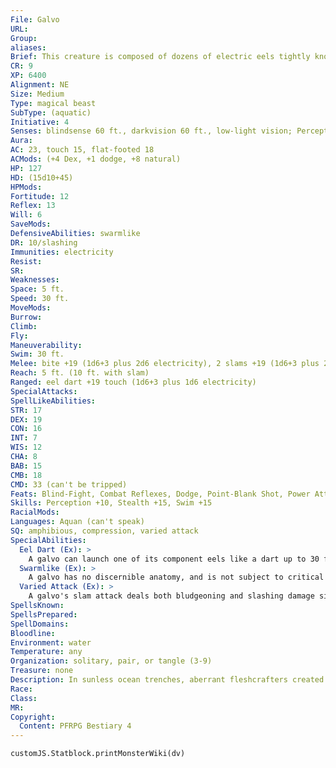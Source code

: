 ```yaml
---
File: Galvo
URL: 
Group: 
aliases: 
Brief: This creature is composed of dozens of electric eels tightly knotted into a slithering, humanoid shape, crackling with energy.
CR: 9
XP: 6400
Alignment: NE
Size: Medium
Type: magical beast
SubType: (aquatic)
Initiative: 4
Senses: blindsense 60 ft., darkvision 60 ft., low-light vision; Perception +10
Aura: 
AC: 23, touch 15, flat-footed 18
ACMods: (+4 Dex, +1 dodge, +8 natural)
HP: 127
HD: (15d10+45)
HPMods: 
Fortitude: 12
Reflex: 13
Will: 6
SaveMods: 
DefensiveAbilities: swarmlike
DR: 10/slashing
Immunities: electricity
Resist: 
SR: 
Weaknesses: 
Space: 5 ft.
Speed: 30 ft.
MoveMods: 
Burrow: 
Climb: 
Fly: 
Maneuverability: 
Swim: 30 ft.
Melee: bite +19 (1d6+3 plus 2d6 electricity), 2 slams +19 (1d6+3 plus 2d6 electricity)
Reach: 5 ft. (10 ft. with slam)
Ranged: eel dart +19 touch (1d6+3 plus 1d6 electricity)
SpecialAttacks: 
SpellLikeAbilities: 
STR: 17
DEX: 19
CON: 16
INT: 7
WIS: 12
CHA: 8
BAB: 15
CMB: 18
CMD: 33 (can't be tripped)
Feats: Blind-Fight, Combat Reflexes, Dodge, Point-Blank Shot, Power Attack, Precise Shot, Vital Strike, Weapon Finesse
Skills: Perception +10, Stealth +15, Swim +15
RacialMods: 
Languages: Aquan (can't speak)
SQ: amphibious, compression, varied attack
SpecialAbilities:
  Eel Dart (Ex): >
    A galvo can launch one of its component eels like a dart up to 30 feet as a ranged touch attack. An eel dart deals a number of points of damage equal to 1d6 + the galvo's Strength modifier plus 1d6 points of electricity damage.
  Swarmlike (Ex): >
    A galvo has no discernible anatomy, and is not subject to critical hits or flanking. It is also immune to any physical spell or effect that targets a specific number of creatures (including single-target spells such as disintegrate). Mind-affecting effects that target a single creature function normally against a galvo, since the creature's individual components share a hive mind. A galvo takes half again as much damage (+50%) from damaging area effects such as fireball and splash weapons.
  Varied Attack (Ex): >
    A galvo's slam attack deals both bludgeoning and slashing damage since the creature is formed completely of biting eels.
SpellsKnown: 
SpellsPrepared: 
SpellDomains: 
Bloodline: 
Environment: water
Temperature: any
Organization: solitary, pair, or tangle (3-9)
Treasure: none
Description: In sunless ocean trenches, aberrant fleshcrafters created the first galvos to serve as soldiers in their war against the sahuagin and skum. Since those days, galvos have moved beyond their darkened trenches, breeding and expanding into shallower, warmer waters. In recent years, they have come closer to civilizations, preying on coastal communities. A galvo can live both in the water and on land, and frightening stories tell of galvos springing up from the water to strike at prey both on ships and on beaches. A true horror to look upon, a galvo averages 7 feet tall and weighs around 300 pounds.
Race: 
Class: 
MR: 
Copyright:
  Content: PFRPG Bestiary 4
---
```

```dataviewjs
customJS.Statblock.printMonsterWiki(dv)
```
